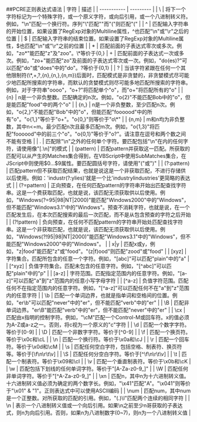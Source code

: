 ##PCRE正则表达式语法
| 字符			| 描述			|
| -----------	| ---------	|
| 		\  		| 将下一个 字符标记为一个特殊字符，或一个原义字符，或向后引用，或一个八进制转义符。例如，"\n"匹配一个换行符。序列"\\"匹配"\"而"\("则匹配"(" |
|		^		| 匹配输入字符串的开始位置，如果设置了RegExp对象的Multiline属性，^也匹配"\n"或"\r"之后的位置 |
|		$		| 匹配输入字符串的结束位置。如果设置了RegExp对象的Multiline属性，$也匹配"\n"或"\r"之前的位置 |
|		*		| 匹配前面的子表达式零次或多次。例如，"zo*"能匹配"z"及"zoo"。\*等价于{0,}
|		+		| 匹配前面的子表达式一次或多次。例如，"zo+"能匹配"zo"及前面的子表达式零次或一次。例如，"do(es)?"可以匹配"do"或"does"中的"do"。?等价于{0,1} |
|		?		| 当该字符紧跟在任何一个其他限制符(\*,+,?,{n},{n,},{n,m})后面时，匹配模式是非贪婪的，非贪婪模式尽可能少地匹配所搜索的字符串，而默认的贪婪模式则尽可能多地匹配所搜索的字符串。例如，对于字符串"oooo"，"o+?"将匹配单个"o"，而"o+"将匹配所有的"o" |
|		{n}		| n是一个非负整数。匹配确定的n次。例如，"o{2}"不能匹配Bob中的"o"，但是能匹配"food"中的两个"o" |
|		{n,}	| n是一个非负整数，至少匹配n次。例如，"o{2,}"不能匹配"Bob"中的"o"，但能匹配"foooood"中的所有"o"。"o{1,}"等价于"o+"。"o{0,}"则等价于"o\*" |
|		{n,m}	| m和n均为非负整数，其中n<=m。最少匹配n次且最多匹配m次。例如，"o{1,3}"将匹配"foooood"中的前三个"o"。"o{0,1}"等价于"o?"。请注意在逗号和两个数之间不能有空格 |
|		.		| 匹配除"\n"之外的任何单个字符。要匹配包括"\n"在内的任何字符，请使用像"[.\n]"的模式 |
|  (pattern)	| 匹配pattern并获取这一匹配。所获取的匹配可以从产生的Matches集合得到，在VBScript中使用SubMatches集合，在JScript中则使用$0...$9属性。要匹配圆括号字符，请使用"\("或"\)" |
|	(?:pattern)	| 匹配pattern但不获取匹配结果，也就是说这是一个非获取匹配，不进行存储供以后使用。例如：'industr(?:ylies)'就是一个比'industrylindustries'更简略的表达式 |
|	(?=pattern)	| 正向预查，在任何匹配pattern的字符串开始出匹配查找字符串。这是一个费获取匹配，也就是说，该匹配无须获取供以后使用。例如，"Windows(?=95\|98\|NT\|2000)"能匹配"Windows2000"中的"Windows"，但不能匹配"Windows3.1"中的"Windows"。预查不消耗字符，也就是说，在一个匹配发生后，在本次匹配搜索的最后一次匹配，而不是从包含预查的字符之后开始 |
|	(?!pattern)	| 负向预查，在任何不匹配pattern的字符串开始处匹配查找字符串。这是一个非获取匹配，也就是说，该匹配无须获取供以后使用。例如，"Windows(?!95\|98\|NT\|2000)"能匹配"Windows3.1"中的"Windows"，但不能匹配"Windows2000"中的"Windows"。 |
|	x\|y		| 匹配x或y，例如，"z\|food"能匹配"z"或"food"。"(z\|f)ood"则匹配"zood"或"food" |
|	[xyz]	| 字符集合。匹配所包含的任意一个字符。例如，"[abc]"可以匹配"plain"中的"a" |
|	[^xyz]	| 负值字符集合。匹配未包含的任意字符。例如，"[^abc]"可以匹配"plain"中的"p" |
|	[a-z]	| 字符范围。匹配指定范围内的任意字符。例如，"[a-z]"可以匹配"a"到"z"范围内的任意小写字母字符 |
|	[^a-z]	| 负值字符范围。匹配任何不在指定范围内的任意字符。例如，"[^a-z]"可以匹配任何不在"a"到"z"范围内的任意字符 |
|	\b		| 匹配一个单词边界，也就是指单词和空格间的位置。例如，"er\b"可以匹配"never"中的"er"，但不能匹配"verb"中的"er" |
|	\B		| 匹配非单词边界。"er\B"能匹配"verb"中的"er"，但不能匹配"never"中的"er" |
|	\cx		| 匹配由x指明的控制字符。例如，"\cM"匹配一个Control-M或回车符。x的值必须为A-Z或a-z之一。否则，将c视为一个原义的"c"字符 |
|	\d		| 匹配一个数字字符。等价于[0-9] |
|	\D		| 匹配一个非数字字符。等价于[^0-9] |
|	\f		| 匹配一个换页符。等价于\x0c和\cL |
|	\n		| 匹配一个换行符。等价于\x0a和\cJ |
|	\r		| 匹配一个回车符。等价于\x0d和\cM |
|	\s		| 匹配任何空白字符，包括空格、制表符、换页符等。等价于[\f\n\r\t\v] |
|	\S		| 匹配任何分空白字符。等价于[^\f\n\r\t\v] |
|	\t		| 匹配一个制表符。等价于\x09和\cI |
|	\v		| 匹配一个垂直制表符。等价于\x0b和\cK |
|	\w		| 匹配包括下划线的任何单词字符。等价于"[A-Za-z0-9_]" |
|	\W		| 匹配任何非单词字符。等价于"[^A-Za-z0-9_]" |
|	\xn		| 匹配n，其中n为十六进制转义值。十六进制转义值必须为确定的两个数字长。例如，"\x41"匹配"A"。"\x041"则等价于"\x01" & "1"。正则表达式中可以使用ASCII编码 |
|	\num	| 匹配num，其中num是一个正整数。对所获取的匹配的引用。例如，"(.)\I"匹配两个连续的相同字符 |
|	\n		| 表示一个八进制转义值或一个向后引用。如果\n之前至少n哥获取的子表达式，则n为向后引用。否则，如果n为八进制数字(0~7)，则n为一个八进制转义值 |


